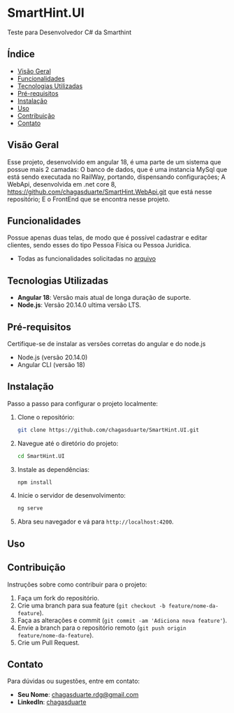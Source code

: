 # SmartHint.UI
Teste para Desenvolvedor C# da Smarthint

## Índice

- [Visão Geral](#visão-geral)
- [Funcionalidades](#funcionalidades)
- [Tecnologias Utilizadas](#tecnologias-utilizadas)
- [Pré-requisitos](#pré-requisitos)
- [Instalação](#instalação)
- [Uso](#uso)
- [Contribuição](#contribuição)
- [Contato](#contato)

## Visão Geral

Esse projeto, desenvolvido em angular 18, é uma parte de um sistema que possue mais 2 camadas: O banco de dados, que é uma instancia MySql que está sendo executada no RailWay, portando, dispensando configurações;
A WebApi, desenvolvida em .net core 8, https://github.com/chagasduarte/SmartHint.WebApi.git que está nesse repositório; E o FrontEnd que se encontra nesse projeto.
## Funcionalidades
Possue apenas duas telas, de modo que é possível cadastrar e editar clientes, sendo esses do tipo Pessoa Física ou Pessoa Juridica.
- Todas as funcionalidades solicitadas no <a href="./SmartHint - Teste desenvolvedor(a) .Net.pdf">arquivo</a>

## Tecnologias Utilizadas

- **Angular 18**: Versão mais atual de longa duração de suporte.
- **Node.js**: Versão 20.14.0 ultima versão LTS.

## Pré-requisitos

Certifique-se de instalar as versões corretas do angular e do node.js

- Node.js (versão 20.14.0)
- Angular CLI (versão 18)

## Instalação

Passo a passo para configurar o projeto localmente:

1. Clone o repositório:
    ```bash
    git clone https://github.com/chagasduarte/SmartHint.UI.git
    ```
2. Navegue até o diretório do projeto:
    ```bash
    cd SmartHint.UI
    ```
3. Instale as dependências:
    ```bash
    npm install
    ```
4. Inicie o servidor de desenvolvimento:
    ```bash
    ng serve
    ```
5. Abra seu navegador e vá para `http://localhost:4200`.

## Uso


## Contribuição

Instruções sobre como contribuir para o projeto:

1. Faça um fork do repositório.
2. Crie uma branch para sua feature (`git checkout -b feature/nome-da-feature`).
3. Faça as alterações e commit (`git commit -am 'Adiciona nova feature'`).
4. Envie a branch para o repositório remoto (`git push origin feature/nome-da-feature`).
5. Crie um Pull Request.

## Contato

Para dúvidas ou sugestões, entre em contato:

- **Seu Nome**: chagasduarte.rdg@gmail.com
- **LinkedIn**: [chagasduarte](https://linkedin.com/in/chagasduarte)
